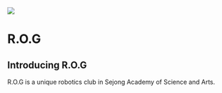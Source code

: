 <img src="https://capsule-render.vercel.app/api?type=venom&color=30:0a2157,80:000000&height=200&section=header&text=𝐑.𝐎.𝐆&fontSize=100&fontAlign=50&fontAlignY=52&fontColor=6565d6&desc=𝑺𝑨𝑺𝑨%20𝑹𝑶𝑩𝑶𝑻𝑰𝑪𝑺%20𝑫𝑬𝑺𝑰𝑮𝑵%20𝑨𝑵𝑫%20𝑪𝑳𝑼𝑩&descAlign=77&descAlignY=82&descSize=20" />    

<h1>R.O.G</h1>
<h2>Introducing R.O.G</h2>
R.O.G is a unique robotics club in Sejong Academy of Science and Arts.

<!--
**ROG-SASA/ROG-SASA** is a ✨ _special_ ✨ repository because its `README.md` (this file) appears on your GitHub profile.


[![Top Langs](https://github-readme-stats.vercel.app/api/top-langs/?username=ROG-SASA)](https://github.com/anuraghazra/github-readme-stats)


- 🔭 I’m currently working on ...
- 🌱 I’m currently learning ...
- 👯 I’m looking to collaborate on ...
- 🤔 I’m looking for help with ...
- 💬 Ask me about ...
- 📫 How to reach me: ...
- 😄 Pronouns: ...
- ⚡ Fun fact: ...
-->
